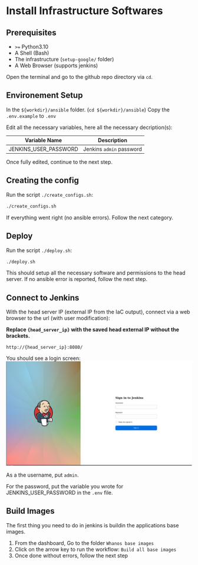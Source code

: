 # Install Infrastructure Softwares

## Prerequisites

- `>=` Python3.10
- A Shell (Bash)
- The infrastructure (`setup-google/` folder)
- A Web Browser (supports jenkins)

Open the terminal and go to the github repo directory via `cd`.

## Environement Setup

In the `${workdir}/ansible` folder. (`cd ${workdir}/ansible`)
Copy the `.env.example` to `.env`

Edit all the necessary variables, here all the necessary decription(s):

| Variable Name           | Description              |
|-------------------------|--------------------------|
| JENKINS_USER_PASSWORD   | Jenkins `admin` password |

Once fully edited, continue to the next step.

## Creating the config

Run the script `./create_configs.sh`:

```bash
./create_configs.sh
```

If everything went right (no ansible errors). Follow the next category.

## Deploy

Run the script `./deploy.sh`:

```bash
./deploy.sh
```

This should setup all the necessary software and permissions to the head server. If no ansible error is reported, follow the next step.

## Connect to Jenkins

With the head server IP (external IP from the IaC output),
connect via a web browser to the url (with user modification):

**Replace `{head_server_ip}` with the saved head external IP without the brackets.**
```
http://{head_server_ip}:8080/
```

You should see a login screen:
![<img alt="Jenkins Login Screen" width="748px" height="420ox" src="./images/jenkins_login.png" />](./images/jenkins_login.png)

As a the username, put `admin`.

For the password, put the variable you wrote for JENKINS_USER_PASSWORD in the `.env` file.

## Build Images

The first thing you need to do in jenkins is buildin the applications base images.

1. From the dashboard, Go to the folder `Whanos base images`
2. Click on the arrow key to run the workflow: `Build all base images`
3. Once done without errors, follow the next step
